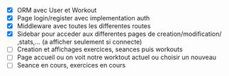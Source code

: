 - [X] ORM avec User et Workout
- [X] Page login/register avec implementation auth
- [X] Middleware avec toutes les differentes routes
- [X] Sidebar pour acceder aux differentes pages de creation/modification/ ,stats,... (a afficher seulement si connecte)
- [ ] Creation et affichages exercices, seances puis workouts
- [ ] Page accueil ou on voit notre worktout actuel ou choisir un nouveau
- [ ] Seance en cours, exercices en cours
